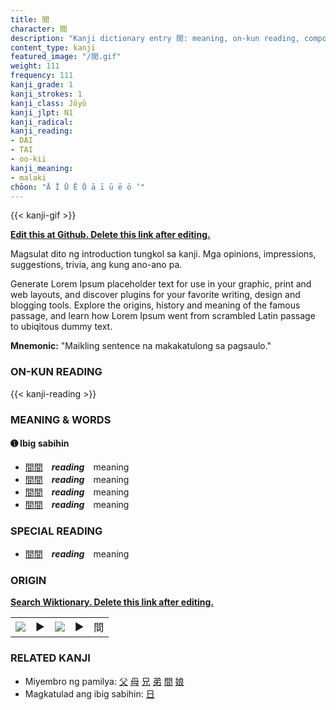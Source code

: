 ```yaml
---
title: 間
character: 間
description: "Kanji dictionary entry 間: meaning, on-kun reading, compounds, origin, related kanji"
content_type: kanji
featured_image: "/間.gif"
weight: 111
frequency: 111
kanji_grade: 1
kanji_strokes: 1
kanji_class: Jōyō
kanji_jlpt: N1
kanji_radical: 
kanji_reading: 
- DAI
- TAI
- oo-kii
kanji_meaning:
- malaki
chōon: "Ā Ī Ū Ē Ō ā ī ū ē ō ’"
---
```

[//]: # (Don't edit the line below. Kanji animated GIF code is automatically generated.)
{{< kanji-gif >}}

[//]: # (Edit below this line.)

**[Edit this at Github. Delete this link after editing.](https://github.com/tim0g/tim/tree/main/content/kanji/間/index.md)**

Magsulat dito ng introduction tungkol sa kanji. Mga opinions, impressions, suggestions, trivia, ang kung ano-ano pa.

Generate Lorem Ipsum placeholder text for use in your graphic, print and web layouts, and discover plugins for your favorite writing, design and blogging tools. Explore the origins, history and meaning of the famous passage, and learn how Lorem Ipsum went from scrambled Latin passage to ubiqitous dummy text.
 
**Mnemonic:** "Maikling sentence na makakatulong sa pagsaulo."

### ON-KUN READING

[//]: # (Don't edit the line below. ON-KUN READING code is automatically generated.)
{{< kanji-reading >}}

### MEANING & WORDS

#### ➊ **Ibig sabihin**
  - [間](../間)[間](../間)　***reading***　meaning
  - [間](../間)[間](../間)　***reading***　meaning
  - [間](../間)[間](../間)　***reading***　meaning
  - [間](../間)[間](../間)　***reading***　meaning

### SPECIAL READING
  - [間](../間)[間](../間)　***reading***　meaning

### ORIGIN

**[Search Wiktionary. Delete this link after editing.](https://wiktionary.org/wiki/間)**
<table class="kanji-table"><tr><td>
<img src="60px-間-bronze.svg.png">
</td><td>▶</td><td>
<img src="60px-間-oracle.svg.png">
</td><td>▶</td>
<td class="kanji-origin">間</td>
</tr></table>

### RELATED KANJI
- Miyembro ng pamilya: [父](../父) [母](../母) [兄](../兄) [弟](../弟) [間](../間) [娘](../娘)
- Magkatulad ang ibig sabihin: [日](../日)
